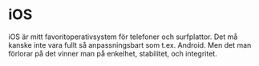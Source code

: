 # iOS

iOS är mitt favoritoperativsystem för telefoner och surfplattor. Det må kanske inte vara fullt så anpassningsbart som t.ex. Android. Men det man förlorar på det vinner man på enkelhet, stabilitet, och integritet.

